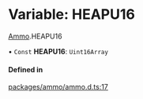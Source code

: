 # Variable: HEAPU16

[Ammo](../modules/Ammo.md).HEAPU16

• `Const` **HEAPU16**: `Uint16Array`

#### Defined in

[packages/ammo/ammo.d.ts:17](https://github.com/Orillusion/orillusion/blob/main/packages/ammo/ammo.d.ts#L17)
